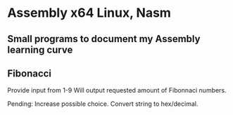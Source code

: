 # Assembly x64 Linux, Nasm
## Small programs to document my Assembly learning curve

## Fibonacci
Provide input from 1-9
Will output requested amount of Fibonnaci numbers.

Pending:
Increase possible choice.
Convert string to hex/decimal.
